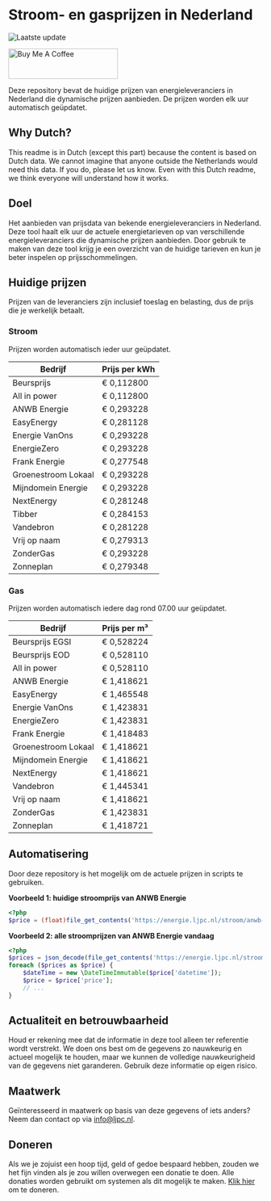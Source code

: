 # Stroom- en gasprijzen in Nederland

![Laatste update](https://img.shields.io/badge/laatste%20update-2025--02--05%2004%3A00%20CET-brightgreen)

<a href="https://www.buymeacoffee.com/Lars-" target="_blank"><img src="https://cdn.buymeacoffee.com/buttons/v2/default-orange.png" alt="Buy Me A Coffee" height="60" style="height: 60px !important;width: 217px !important;" ></a>

Deze repository bevat de huidige prijzen van energieleveranciers in Nederland die dynamische prijzen aanbieden. De prijzen worden elk uur automatisch geüpdatet.

## Why Dutch?

This readme is in Dutch (except this part) because the content is based on Dutch data. We cannot imagine that anyone outside the Netherlands would need this data. If you do, please let us know. Even with this Dutch readme, we think
everyone will understand how it works.

## Doel

Het aanbieden van prijsdata van bekende energieleveranciers in Nederland. Deze tool haalt elk uur de actuele energietarieven op van verschillende energieleveranciers die dynamische prijzen aanbieden. Door gebruik te maken van deze tool
krijg je een overzicht van de huidige tarieven en kun je beter inspelen op prijsschommelingen.

## Huidige prijzen

Prijzen van de leveranciers zijn inclusief toeslag en belasting, dus de prijs die je werkelijk betaalt.

### Stroom

Prijzen worden automatisch ieder uur geüpdatet.

 Bedrijf | Prijs per kWh 
---------|---------------
Beursprijs | € 0,112800
All in power | € 0,112800
ANWB Energie | € 0,293228
EasyEnergy | € 0,281128
Energie VanOns | € 0,293228
EnergieZero | € 0,293228
Frank Energie | € 0,277548
Groenestroom Lokaal | € 0,293228
Mijndomein Energie | € 0,293228
NextEnergy | € 0,281248
Tibber | € 0,284153
Vandebron | € 0,281228
Vrij op naam | € 0,279313
ZonderGas | € 0,293228
Zonneplan | € 0,279348


### Gas

Prijzen worden automatisch iedere dag rond 07.00 uur geüpdatet.

 Bedrijf | Prijs per m³ 
---------|--------------
Beursprijs EGSI | € 0,528224
Beursprijs EOD | € 0,528110
All in power | € 0,528110
ANWB Energie | € 1,418621
EasyEnergy | € 1,465548
Energie VanOns | € 1,423831
EnergieZero | € 1,423831
Frank Energie | € 1,418483
Groenestroom Lokaal | € 1,418621
Mijndomein Energie | € 1,418621
NextEnergy | € 1,418621
Vandebron | € 1,445341
Vrij op naam | € 1,418621
ZonderGas | € 1,423831
Zonneplan | € 1,418721


## Automatisering

Door deze repository is het mogelijk om de actuele prijzen in scripts te gebruiken.

**Voorbeeld 1: huidige stroomprijs van ANWB Energie**

```php
<?php
$price = (float)file_get_contents('https://energie.ljpc.nl/stroom/anwb-energie-nu.txt');

```

**Voorbeeld 2: alle stroomprijzen van ANWB Energie vandaag**

```php
<?php
$prices = json_decode(file_get_contents('https://energie.ljpc.nl/stroom/all-in-power-vandaag.json'),true);
foreach ($prices as $price) {
    $dateTime = new \DateTimeImmutable($price['datetime']);
    $price = $price['price'];
    // ...
}
```

## Actualiteit en betrouwbaarheid

Houd er rekening mee dat de informatie in deze tool alleen ter referentie wordt verstrekt. We doen ons best om de gegevens zo nauwkeurig en actueel mogelijk te houden, maar we kunnen de volledige nauwkeurigheid van de gegevens niet
garanderen. Gebruik deze informatie op eigen risico.

## Maatwerk

Geïnteresseerd in maatwerk op basis van deze gegevens of iets anders? Neem dan contact op
via [info@ljpc.nl](mailto:info@ljpc.nl?subject=Energie%20prijzen).

## Doneren

Als we je zojuist een hoop tijd, geld of gedoe bespaard hebben, zouden we het fijn vinden als je zou willen overwegen een
donatie te doen. Alle donaties worden gebruikt om systemen als dit mogelijk te
maken. [Klik hier](https://www.buymeacoffee.com/Lars-) om te doneren.

